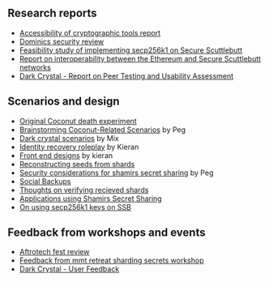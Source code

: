 ## Research reports
- [Accessibility of cryptographic tools report](./accessibility_of_cryptographic_tools.md)
- [Dominics security review](./security_review_dominic.md)
- [Feasibility study of implementing secp256k1 on Secure Scuttlebutt](./secp.md)
- [Report on interoperability between the Ethereum and Secure Scuttlebutt networks](./secp_writeup.md)
- [Dark Crystal - Report on Peer Testing and Usability Assessment]('./dark_crystal-report_peer_testing_and_usability_assessment.md)

## Scenarios and design

- [Original Coconut death experiment](./original_coconut.md)
- [Brainstorming Coconut-Related Scenarios](./coconut_brainstorm.md) by Peg
- [Dark crystal scenarios](./scenarios_mix.md) by Mix
- [Identity recovery roleplay](./coconut_recovery.md) by Kieran
- [Front end designs](./kieran_design.md) by kieran
- [Reconstructing seeds from shards](./reconstructing_seed_from_shards.md)
- [Security considerations for shamirs secret sharing](./security_shamirs.md) by Peg
- [Social Backups](./social_backups.md)
- [Thoughts on verifying recieved shards](./verifying_recived_shards.md)
- [Applications using Shamirs Secret Sharing](./shamirs_secret_sharing_applications.md)
- [On using secp256k1 keys on SSB](./secp256k1.md)

## Feedback from workshops and events
- [Aftrotech fest review](./afrotech_review.md)
- [Feedback from mmt retreat sharding secrets workshop](./mmt_retreat_sharding_secrets_workshop.md)
- [Dark Crystal - User Feedback](./dark_crystal_user_feedback.md)
